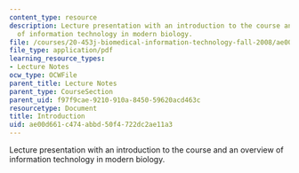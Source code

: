 ```yaml
---
content_type: resource
description: Lecture presentation with an introduction to the course and an overview
  of information technology in modern biology.
file: /courses/20-453j-biomedical-information-technology-fall-2008/ae00d661c474abbd50f4722dc2ae11a3_intro.pdf
file_type: application/pdf
learning_resource_types:
- Lecture Notes
ocw_type: OCWFile
parent_title: Lecture Notes
parent_type: CourseSection
parent_uid: f97f9cae-9210-910a-8450-59620acd463c
resourcetype: Document
title: Introduction
uid: ae00d661-c474-abbd-50f4-722dc2ae11a3
---
```

Lecture presentation with an introduction to the course and an overview of information technology in modern biology.


